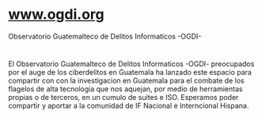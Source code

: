 # www.ogdi.org
Observatorio Guatemalteco de Delitos Informaticos -OGDI-
#
El Observatorio Guatemalteco de Delitos Informaticos -OGDI- preocupados por el auge de los ciberdelitos en Guatemala ha lanzado este espacio para compartir con con la investigacion en Guatemala para el combate de los flagelos de alta tecnologia que nos aquejan, por medio de herramientas propias o de terceros, en un cumulo de suites e ISO. Esperamos poder compartir y aportar a la comunidad de IF Nacional e Interncional Hispana.
#
